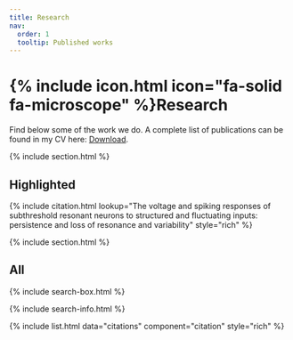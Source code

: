 ```yaml
---
title: Research
nav:
  order: 1
  tooltip: Published works
---
```


# {% include icon.html icon="fa-solid fa-microscope" %}Research

Find below some of the work we do. A complete list of publications can be found in my CV here: <a href="curriculo_update.pdf" target="_blank">Download</a>.

{% include section.html %}

## Highlighted

{% include citation.html lookup="The voltage and spiking responses of subthreshold resonant neurons to structured and fluctuating inputs: persistence and loss of resonance and variability" style="rich" %}

{% include section.html %}

## All

{% include search-box.html %}

{% include search-info.html %}

{% include list.html data="citations" component="citation" style="rich" %}

